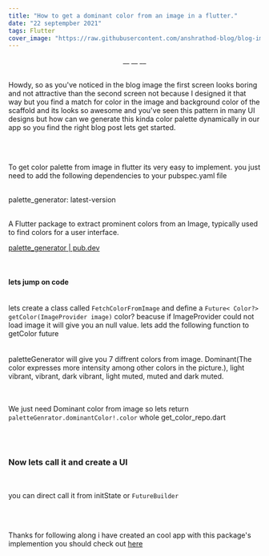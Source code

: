 ```yaml
---
title: "How to get a dominant color from an image in a flutter."
date: "22 septempber 2021"
tags: Flutter
cover_image: "https://raw.githubusercontent.com/anshrathod-blog/blog-images/main/Untitled-min.png"
---
```


  <center>__ __ __</center>                  
<br/>
<p>
Howdy, so as you've noticed in the blog image the first screen looks boring and not attractive than the second screen not because I designed it that way but you find a match for color in the image and background color of the scaffold and its looks so awesome and you've seen this pattern in many UI designs but how can we generate this kinda color palette dynamically in our app so you find the right blog post lets get started.
</p>
<br/>
<br/>

To get color palette from image in flutter its very easy to implement.
you just need to add the following dependencies to your pubspec.yaml file
<br/>
<br/>

<div class="code">

palette_generator: latest-version

</div>
<br/>
A Flutter package to extract prominent colors from an Image, typically used to find colors for a user interface.

[palette_generator | pub.dev](https://pub.dev/packages/palette_generator)

<br/>

#### lets jump on code

<br/>
lets create a class called <code>FetchColorFromImage</code> and define a <code>Future< Color?> getColor(ImageProvider image)</code> color? beacuse if ImageProvider could not load image it will give you an null value.
lets add the following function to getColor future 
<br/>
<br/>

<script src="https://gist.github.com/anshrathod-blog/4002b3a0f38038f4598f3a2d16d008f0.js"></script>
<br/>
paletteGenerator will give you 7 diffrent colors from image. Dominant(The color expresses more intensity among other colors in the picture.), light vibrant, vibrant, dark vibrant, light muted, muted and dark muted.
<br/>
<br/>

<script src="https://gist.github.com/anshrathod-blog/e2ee3b24e1af3096424ae7a5f23cf316.js"></script>
<br/>

We just need Dominant color from image so lets return <code>paletteGenrator.dominantColor!.color</code>
whole get_color_repo.dart
<br/>
<br/>

<script src="https://gist.github.com/anshrathod-blog/6103aac827228cf95b7a6ce182954ef7.js"></script>
<br/>

### Now lets call it and create a UI

<br/>

you can direct call it from initState or <code>FutureBuilder</code>

<br/>
<script src="https://gist.github.com/anshrathod-blog/7cf66ea0f78f74a32066a16e953c7c72.js"></script>
<br/>

Thanks for following along i have created an cool app with this package's implemention you should check out [here](https://github.com/Ansh-Rathod/Flutter-Bloc-MovieDB-App)
